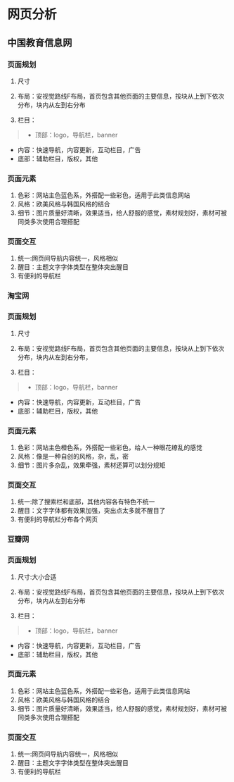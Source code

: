 # 网页分析
## 中国教育信息网
### 页面规划
1. 尺寸

2. 布局：安视觉路线F布局，首页包含其他页面的主要信息，按块从上到下依次分布，块内从左到右分布
3. 栏目：
> * 顶部：logo，导航栏，banner
* 内容：快速导航，内容更新，互动栏目，广告
* 底部：辅助栏目，版权，其他



### 页面元素
1. 色彩：网站主色蓝色系，外搭配一些彩色，适用于此类信息网站
2. 风格：欧美风格与韩国风格的结合
3. 细节：图片质量好清晰，效果适当，给人舒服的感觉，素材规划好，素材可被同类多次使用合理搭配

### 页面交互
1. 统一:网页间导航内容统一，风格相似
2. 醒目：主题文字字体类型在整体突出醒目
3. 有便利的导航栏

### 淘宝网
### 页面规划
1. 尺寸

2.  布局：安视觉路线F布局，首页包含其他页面的主要信息，按块从上到下依次分布，块内从左到右分布，
3. 栏目：
> * 顶部：logo，导航栏，banner
* 内容：快速导航，内容更新，互动栏目，广告
* 底部：辅助栏目，版权，其他




### 页面元素
1. 色彩：网站主色橙色系，外搭配一些彩色，给人一种眼花缭乱的感觉
2. 风格：像是一种自创的风格，杂，乱，密
3. 细节：图片多杂乱，效果牵强，素材还算可以划分规矩

### 页面交互
1. 统一:除了搜索栏和底部，其他内容各有特色不统一
2. 醒目：文字字体都有效果加强，突出点太多就不醒目了
3. 有便利的导航栏分布各个网页

### 豆瓣网
### 页面规划
1. 尺寸:大小合适

2. 布局：安视觉路线F布局，首页包含其他页面的主要信息，按块从上到下依次分布，块内从左到右分布
3. 栏目：
> * 顶部：logo，导航栏，banner
* 内容：快速导航，内容更新，互动栏目，广告
* 底部：辅助栏目，版权，其他


### 页面元素
1. 色彩：网站主色蓝色系，外搭配一些彩色，适用于此类信息网站
2. 风格：欧美风格与韩国风格的结合
3. 细节：图片质量好清晰，效果适当，给人舒服的感觉，素材规划好，素材可被同类多次使用合理搭配

### 页面交互
1. 统一:网页间导航内容统一，风格相似
2. 醒目：主题文字字体类型在整体突出醒目
3. 有便利的导航栏
